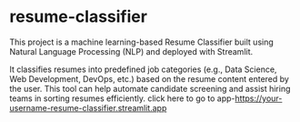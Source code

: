 # resume-classifier
This project is a machine learning-based Resume Classifier built using Natural Language Processing (NLP) and deployed with Streamlit.

It classifies resumes into predefined job categories (e.g., Data Science, Web Development, DevOps, etc.) based on the resume content entered by the user. This tool can help automate candidate screening and assist hiring teams in sorting resumes efficiently.
click here to go to app-https://your-username-resume-classifier.streamlit.app

